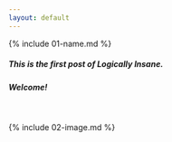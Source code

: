 ```yaml
---
layout: default
---
```


{% include 01-name.md %}
##### This is the first post of *Logically Insane*.<br>
##### Welcome!

<br>

{% include 02-image.md %}
